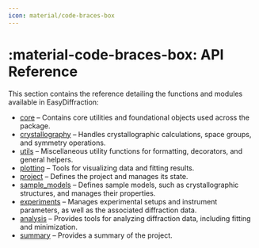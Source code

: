 ```yaml
---
icon: material/code-braces-box
---
```


# :material-code-braces-box: API Reference

This section contains the reference detailing the functions and modules
available in EasyDiffraction:

- [core](core.md) – Contains core utilities and foundational objects used across
  the package.
- [crystallography](crystallography.md) – Handles crystallographic calculations,
  space groups, and symmetry operations.
- [utils](utils.md) – Miscellaneous utility functions for formatting,
  decorators, and general helpers.
- [plotting](plotting.md) – Tools for visualizing data and fitting results.
- [project](project.md) – Defines the project and manages its state.
- [sample_models](sample_models.md) – Defines sample models, such as
  crystallographic structures, and manages their properties.
- [experiments](experiments.md) – Manages experimental setups and instrument
  parameters, as well as the associated diffraction data.
- [analysis](analysis.md) – Provides tools for analyzing diffraction data,
  including fitting and minimization.
- [summary](summary.md) – Provides a summary of the project.
